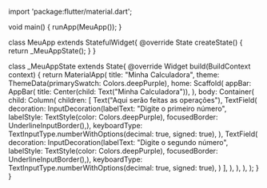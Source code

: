 import 'package:flutter/material.dart';

void main() {
  runApp(MeuApp());
}

class MeuApp extends StatefulWidget{
  @override
  State<StatefulWidget> createState() {
    return _MeuAppState();
  }
}

class _MeuAppState extends State<MeuApp>{
  @override
  Widget build(BuildContext context) {
    return MaterialApp(
      title: "Minha Calculadora",
      theme: ThemeData(primarySwatch: Colors.deepPurple),
      home: Scaffold(
        appBar: AppBar(
          title: Center(child: Text("Minha Calculadora")),
        ),
        body: Container(
          child: Column(
            children: <Widget>[
              Text("Aqui serão feitas as operações"),
              TextField(
                decoration: InputDecoration(labelText: "Digite o primeiro número", labelStyle: TextStyle(color: Colors.deepPurple), focusedBorder: UnderlineInputBorder(),),
                keyboardType: TextInputType.numberWithOptions(decimal: true, signed: true),
              ),
              TextField(
                decoration: InputDecoration(labelText: "Digite o segundo número", labelStyle: TextStyle(color: Colors.deepPurple), focusedBorder: UnderlineInputBorder(),),
                keyboardType: TextInputType.numberWithOptions(decimal: true, signed: true),
              )
            ],
          ),
        ),
      ),
    );
  }
}
